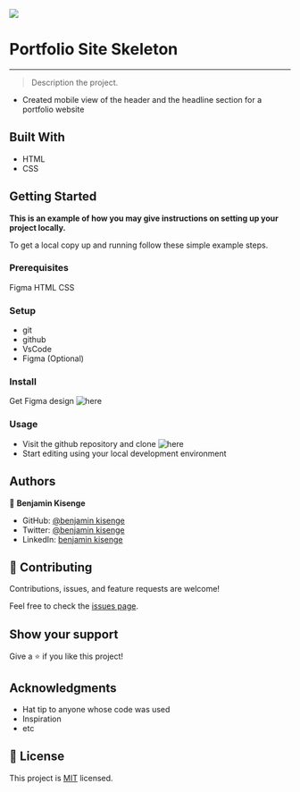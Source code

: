 ![](https://img.shields.io/badge/Microverse-blueviolet)

# Portfolio Site Skeleton
---------------------------
> Description the project.
* Created mobile view of the header and the headline section for a portfolio website

## Built With

* HTML
* CSS
 
## Getting Started

**This is an example of how you may give instructions on setting up your project locally.**

To get a local copy up and running follow these simple example steps.

### Prerequisites

Figma HTML CSS

### Setup

* git
* github 
* VsCode 
* Figma (Optional)

### Install

Get Figma design ![here](https://www.figma.com/file/l7SqJ3ZfkAKih9sFxvWSR4/Microverse-Student-Project-1?node-id=0%3A1)
 
### Usage

* Visit the github repository and clone ![here](https://github.com/iambenkis/Portfolio.git)
* Start  editing using your local development environment
 
## Authors

👤  **Benjamin Kisenge**

* GitHub: [@benjamin kisenge](https://github.com/iambenkis)
* Twitter: [@benjamin kisenge](https://twitter.com/iambenkis)
* LinkedIn: [benjamin kisenge](https://www.linkedin.com/in/ben-kisenge/)

## 🤝 Contributing

Contributions, issues, and feature requests are welcome!

Feel free to check the [issues page](../../issues/).

## Show your support

Give a ⭐️ if you like this project!

## Acknowledgments

* Hat tip to anyone whose code was used
* Inspiration
* etc

## 📝 License

This project is [MIT](./MIT.md) licensed.
